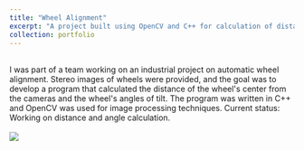 ```yaml
---
title: "Wheel Alignment"
excerpt: "A project built using OpenCV and C++ for calculation of distance and angles of tilt of a wheel.<br/><br/><img src='/images/500x300.png'>"
collection: portfolio
---
```

<br>
I was part of a team working on an industrial project on automatic wheel alignment. Stereo images of wheels were provided, and the goal was to develop a program that calculated the distance of the wheel's center from the cameras and the wheel's angles of tilt. The program was written in C++ and OpenCV was used for image processing techniques.
Current status: Working on distance and angle calculation.<br><br>
<img src='/images/500x300.png'>
